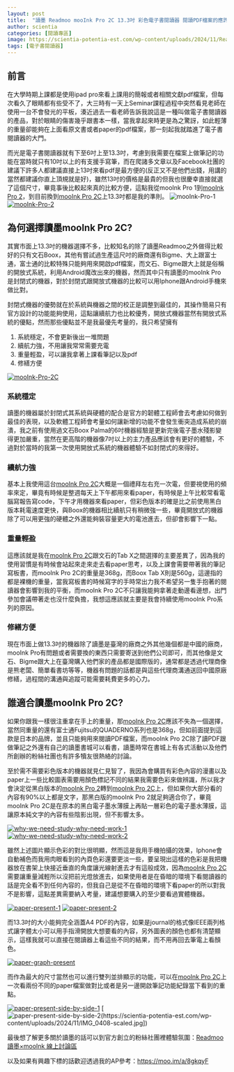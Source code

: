 ```yaml
---
layout: post
title:  "讀墨 Readmoo mooInk Pro 2C 13.3吋 彩色電子書閱讀器 閱讀PDF檔案的應許之機"
author: scientia
categories: [閱讀專區]
image: https://scientia-potentia-est.com/wp-content/uploads/2024/11/Readmoo-mooInk-Pro-2C.png
tags: [電子書閱讀器]
---
```

## 前言
在大學時期上課都是使用ipad pro來看上課用的簡報或者相關文獻pdf檔案，但每次看久了眼睛都有些受不了，大三時有一天上Seminar課程過程中突然看見老師在使用一台不會發光的平板，湊近過去一看老師告訴我說這是一種叫做電子書閱讀器的產品，對於眼睛的傷害幾乎跟書本一樣，當我拿起來時更是為之驚訝，如此輕薄的重量卻能夠在上面看原文書或者paper的pdf檔案，那一刻起我就踏進了電子書閱讀器的大門。

而光是電子書閱讀器就有下至6吋上至13.3吋，考慮到我需要在檔案上做筆記的功能在當時就只有10吋以上的有支援手寫筆，而在爬諸多文章以及Facebook社團的建議下許多人都建議直接上13吋來看pdf是最方便的(反正又不是他們出錢，用講的當然都建議你直上頂規就是好)，雖然13吋的價格是最貴的但我也很慶幸直接就選了這個尺寸，畢竟事後比較起來真的比較方便，這點我從mooInk Pro 1到[mooInk Pro 2][mooInk-Pro-2]，到目前換到[mooInk Pro 2C][mooInk-Pro-2C]上13.3吋都是我的準則。
![mooInk-Pro-1](https://scientia-potentia-est.com/wp-content/uploads/2024/11/mooinkPro.jpeg)
[![mooInk-Pro-2](https://scientia-potentia-est.com/wp-content/uploads/2024/11/MooinkPro2-scaled.jpg)](https://moo.im/a/ckptLM)

## 為何選擇讀墨mooInk Pro 2C?
其實市面上13.3吋的機器選擇不多，比較知名的除了讀墨Readmoo之外做得比較好的只有文石Boox，其他有嘗試過生產這尺吋的廠商還有Bigme、大上跟富士通，富士通的比較特殊只能夠用來開啟pdf檔案，而文石、Bigme跟大上就是俗稱的開放式系統，利用Android魔改出來的機器，然而其中只有讀墨的mooInk Pro是封閉式的機器，對於封閉式跟開放式機器的比較可以用Iphone跟Android手機來做比對。

封閉式機器的優勢就在於系統與機器之間的校正是調整到最佳的，其操作簡易只有官方設計的功能能夠使用，這點讓續航力也比較優秀，開放式機器當然有開放式系統的優點，然而那些優點並不是我最優先考量的，我只希望擁有

<ol>
<li>系統穩定，不會更新後出一堆問題</li>
<li>續航力強，不用讓我常常需要充電</li>
<li>重量輕盈，可以讓我拿著上課看筆記以及pdf</li>
<li>修繕方便</li>
</ol>

[![mooInk-Pro-2C](https://scientia-potentia-est.com/wp-content/uploads/2024/11/IMG_0400-scaled.jpg)](https://moo.im/a/8gkqyF)

### 系統穩定
讀墨的機器屬於封閉式其系統與硬體的配合是官方的韌體工程師會去考慮如何做到最佳的表現，以及軟體工程師會考量如何讓新增的功能不會發生衝突造成系統的崩潰，我之前有使用過文石Boox Palma的6吋機器經驗是更新完後電子墨水殘影變得更加嚴重，當然在更高階的機器像7吋以上的主力產品應該會有更好的體驗，不過對於當時的我第一次使用開放式系統的機器體驗不如封閉式的來得好。

### 續航力強
基本上我使用這台[mooInk Pro 2C][mooInk-Pro-2C]大概是一個禮拜左右充一次電，但要視使用的頻率來定，畢竟有時候是整週每天上下午都用來看paper，有時候是上午比較常看電腦寫報告寫code，下午才用機器來看paper，但彩色版本的確是比之前使用黑白版本耗電速度更快，與Boox的機器相比續航只有稍微強一些，畢竟開放式的機器除了可以用更強的硬體之外還能夠裝容量更大的電池進去，但卻會影響下一點。

### 重量輕盈
這應該就是我在[mooInk Pro 2C][mooInk-Pro-2C]跟文石的Tab X之間選擇的主要差異了，因為我的使用習慣是有時候會站起來走來走去看paper思考，以及上課會需要帶著我的筆記寫板書，而mooInk Pro 2C的重量是368g，而Boox Tab X則是560g，這邊指的都是裸機的重量，當我寫板書的時候寫字的手時常出力我不希望另一隻手抱著的閱讀器會影響到我的平衡，而mooInk Pro 2C不只讓我能夠拿著走動邊看邊想，出門參加會議帶著走也沒什麼負擔，我想這應該就主要是我會持續使用mooInk Pro系列的原因。

### 修繕方便
現在市面上做13.3吋的機器除了讀墨是臺灣的廠商之外其他幾個都是中國的廠商，mooInk Pro有問題或者需要換的東西只需要寄送到他們公司即可，而其他像是文石、Bigme跟大上在臺灣購入他們家的產品都是國際版的，通常都是透過代理商像是熊老闆、簡單看書坊等等，機器有問題的話都是與這些代理商溝通送回中國原廠修繕，過程間的溝通與追蹤可能需要耗費更多的心力。

## 誰適合讀墨mooInk Pro 2C?
如果你跟我一樣很注重拿在手上的重量，那[mooInk Pro 2C][mooInk-Pro-2C]應該不失為一個選擇，當然同重量的還有富士通Fujitsu的QUADERNO系列也是368g，但如前面提到這款是日本的品牌，並且只能夠用來閱讀PDF檔案，而mooInk Pro 2C除了讀PDF跟做筆記之外還有自己的讀墨書城可以看書，讀墨時常在書城上有各式活動以及他們所創辦的粉絲社團也有許多犢友很熱絡的討論。

至於需不需要彩色版本的機器就見仁見智了，我因為會購買有彩色內容的漫畫以及paper上一些比較圖表需要用顏色標記不同的結果我需要色彩來做辨識，所以我才會決定從黑白版本的[mooInk Pro 2][mooInk-Pro-2]轉到[mooInk Pro 2C][mooInk-Pro-2C]上，但如果你大部分看的內容有90%以上都是文字，那黑白版的mooInk Pro 2就足夠適合你了，畢竟mooInk Pro 2C是在原本的黑白電子墨水薄膜上再貼一層彩色的電子墨水薄膜，這讓原本純文字的內容有些陰影出現，但不影響太多。

[![why-we-need-study-why-need-work-1](https://scientia-potentia-est.com/wp-content/uploads/2024/11/IMG_0402-scaled.jpg)](https://moo.im/a/27bHJT)
[![why-we-need-study-why-need-work-2](https://scientia-potentia-est.com/wp-content/uploads/2024/11/IMG_0401-scaled.jpg)](https://moo.im/a/27bHJT)

雖然上述圖片顯示色彩的對比很明顯，然而這是我用手機拍攝的效果，Iphone會自動補色而我用肉眼看到的內頁色彩還要更淡一些，要呈現出這樣的色彩是我把機器放在書架上快接近垂直的角度讓光線射進去才有這般成效，因為[mooInk Pro 2C][mooInk-Pro-2C]需要讓重量減輕所以沒把前光燈放進去，如果使用者是在昏暗的環境下看閱讀器的話是完全看不到任何內容的，但我自己是從不在昏暗的環境下看paper的所以對我不是影響，這點差異需要納入考量，建議想要購入的至少要看過實體機器。

[![paper-present-1](https://scientia-potentia-est.com/wp-content/uploads/2024/11/IMG_0403-scaled.jpg)](https://moo.im/a/8gkqyF)
[![paper-present-2](https://scientia-potentia-est.com/wp-content/uploads/2024/11/IMG_0404-scaled.jpg)](https://moo.im/a/8gkqyF)

而13.3吋的大小能夠完全涵蓋A4 PDF的內容，如果是journal的格式像IEEE兩列格式讓字體太小可以用手指滑開放大想要看的內容，另外圖表的顏色也都有清楚顯示，這樣我就可以直接在閱讀器上看這些不同的結果，而不用再回去筆電上看顏色。

[![paper-graph-present](https://scientia-potentia-est.com/wp-content/uploads/2024/11/IMG_0405-scaled.jpg)](https://moo.im/a/8gkqyF)

而作為最大的尺寸當然也可以進行雙列並排顯示的功能，可以在[mooInk Pro 2C][mooInk-Pro-2C]上一次看兩份不同的paper檔案做對比或者是另一邊開啟筆記功能紀錄當下看到的重點。

[![paper-present-side-by-side-1](https://scientia-potentia-est.com/wp-content/uploads/2024/11/IMG_0406-scaled.jpg)](https://moo.im/a/8gkqyF)
[![paper-present-side-by-side-2(https://scientia-potentia-est.com/wp-content/uploads/2024/11/IMG_0408-scaled.jpg])](https://moo.im/a/8gkqyF)

最後想了解更多關於讀墨的話可以到官方創立的粉絲社團裡體驗氛圍：[Readmoo讀墨×mooInk 線上討論區][Readmoo-Facebook-Page]

以及如果有興趣下標的話歡迎透過我的AP參考：<https://moo.im/a/8gkqyF>

[mooInk-Pro-2]: https://moo.im/a/ckptLM
[mooInk-Pro-2C]: https://moo.im/a/8gkqyF
[Readmoo-Facebook-Page]: https://www.facebook.com/groups/2022799827759547/